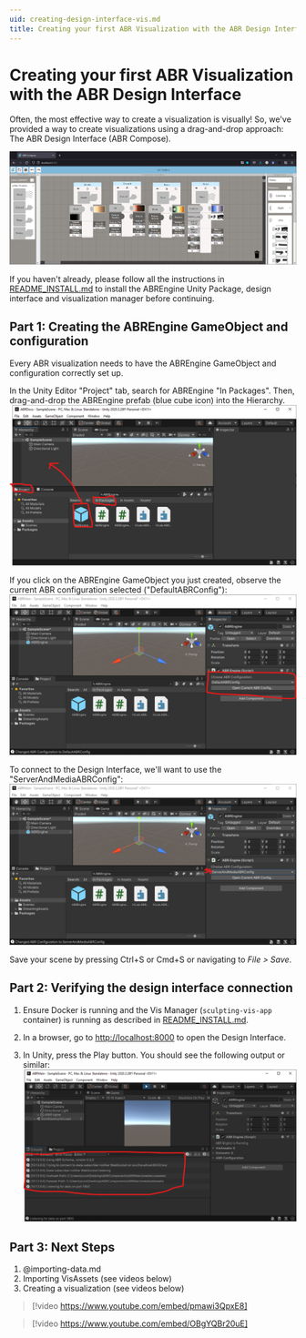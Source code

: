 ```yaml
---
uid: creating-design-interface-vis.md
title: Creating your first ABR Visualization with the ABR Design Interface
---
```


# Creating your first ABR Visualization with the ABR Design Interface

Often, the most effective way to create a visualization is visually! So, we've
provided a way to create visualizations using a drag-and-drop approach: The ABR Design Interface (ABR Compose).

![ABR Design Interface](./resources/design-interface-fire-wide.png)

If you haven't already, please follow all the instructions in
[README_INSTALL.md](/README_INSTALL.md) to install the ABREngine Unity
Package, design interface and visualization manager before continuing.


## Part 1: Creating the ABREngine GameObject and configuration

Every ABR visualization needs to have the ABREngine GameObject and configuration correctly set up.

In the Unity Editor "Project" tab, search for ABREngine "In Packages". Then, drag-and-drop the ABREngine prefab (blue cube icon) into the Hierarchy.
![](resources/cs-vis_1-abrengine.png)

If you click on the ABREngine GameObject you just created, observe the current ABR configuration selected ("DefaultABRConfig"):
![](resources/di-vis_config.png)

To connect to the Design Interface, we'll want to use the "ServerAndMediaABRConfig":
![](resources/di-vis_server.png)

Save your scene by pressing Ctrl+S or Cmd+S or navigating to *File > Save*.


## Part 2: Verifying the design interface connection

1. Ensure Docker is running and the Vis Manager (`sculpting-vis-app` container)
is running as described in [README_INSTALL.md](/README_INSTALL.md).

2. In a browser, go to <http://localhost:8000> to open the Design Interface.

3. In Unity, press the Play button. You should see the following output or similar:
![](resources/di-vis_connect.png)


## Part 3: Next Steps

1. @importing-data.md
2. Importing VisAssets (see videos below)
3. Creating a visualization (see videos below)

> [!video https://www.youtube.com/embed/pmawi3QpxE8]

> [!video https://www.youtube.com/embed/OBgYQBr20uE]